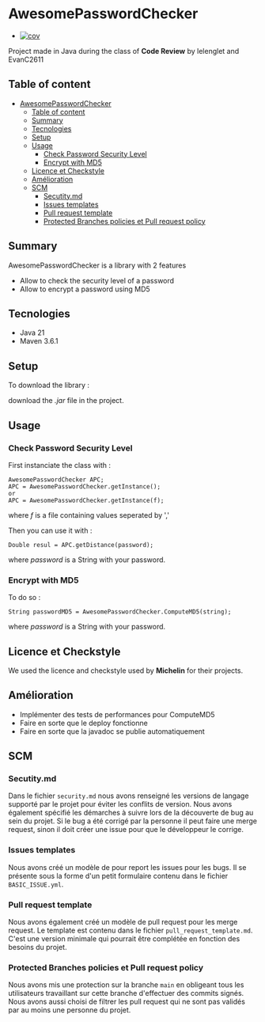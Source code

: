# AwesomePasswordChecker

- [![cov](https://lelenglet.github.io/reviewcodetp/badges/coverage.svg)](https://github.com/lelenglet/reviewcodetp/actions)

Project made in Java during the class of **Code Review** by lelenglet and EvanC2611

## Table of content

- [AwesomePasswordChecker](#awesomepasswordchecker)
  - [Table of content](#table-of-content)
  - [Summary](#summary)
  - [Tecnologies](#tecnologies)
  - [Setup](#setup)
  - [Usage](#usage)
    - [Check Password Security Level](#check-password-security-level)
    - [Encrypt with MD5](#encrypt-with-md5)
  - [Licence et Checkstyle](#licence-et-checkstyle)
  - [Amélioration](#amélioration)
  - [SCM](#scm)
    - [Secutity.md](#secutitymd)
    - [Issues templates](#issues-templates)
    - [Pull request template](#pull-request-template)
    - [Protected Branches policies et Pull request policy](#protected-branches-policies-et-pull-request-policy)

## Summary

AwesomePasswordChecker is a library with 2 features

- Allow to check the security level of a password
- Allow to encrypt a password using MD5

## Tecnologies

- Java 21
- Maven 3.6.1

## Setup

To download the library :

download the _.jar_ file in the project.

## Usage

### Check Password Security Level

First instanciate the class with :

```
AwesomePasswordChecker APC;
APC = AwesomePasswordChecker.getInstance();
or
APC = AwesomePasswordChecker.getInstance(f);
```

where _f_ is a file containing values seperated by ','

Then you can use it with :

```
Double resul = APC.getDistance(password);
```

where _password_ is a String with your password.

### Encrypt with MD5

To do so :

```
String passwordMD5 = AwesomePasswordChecker.ComputeMD5(string);
```

where _password_ is a String with your password.

## Licence et Checkstyle

We used the licence and checkstyle used by **Michelin** for their projects.

## Amélioration

- Implémenter des tests de performances pour ComputeMD5
- Faire en sorte que le deploy fonctionne
- Faire en sorte que la javadoc se publie automatiquement

## SCM

### Secutity.md

Dans le fichier `security.md` nous avons renseigné les versions de langage supporté par le projet pour éviter les conflits de version. Nous avons également spécifié les démarches à suivre lors de la découverte de bug au sein du projet. Si le bug a été corrigé par la personne il peut faire une merge request, sinon il doit créer une issue pour que le développeur le corrige.

### Issues templates

Nous avons créé un modèle de pour report les issues pour les bugs. Il se présente sous la forme d'un petit formulaire contenu dans le fichier `BASIC_ISSUE.yml`.

### Pull request template

Nous avons également créé un modèle de pull request pour les merge request. Le template est contenu dans le fichier `pull_request_template.md`. C'est une version minimale qui pourrait être complétée en fonction des besoins du projet.

### Protected Branches policies et Pull request policy

Nous avons mis une protection sur la branche `main` en obligeant tous les utilisateurs travaillant sur cette branche d'effectuer des commits signés.
Nous avons aussi choisi de filtrer les pull request qui ne sont pas validés par au moins une personne du projet.
